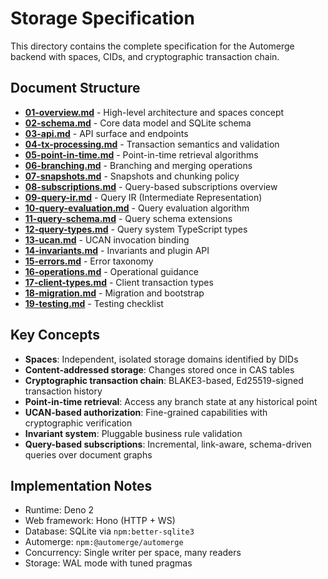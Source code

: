 # Storage Specification

This directory contains the complete specification for the Automerge backend
with spaces, CIDs, and cryptographic transaction chain.

## Document Structure

- **[01-overview.md](01-overview.md)** - High-level architecture and spaces
  concept
- **[02-schema.md](02-schema.md)** - Core data model and SQLite schema
- **[03-api.md](03-api.md)** - API surface and endpoints
- **[04-tx-processing.md](04-tx-processing.md)** - Transaction semantics and
  validation
- **[05-point-in-time.md](05-point-in-time.md)** - Point-in-time retrieval
  algorithms
- **[06-branching.md](06-branching.md)** - Branching and merging operations
- **[07-snapshots.md](07-snapshots.md)** - Snapshots and chunking policy
- **[08-subscriptions.md](08-subscriptions.md)** - Query-based subscriptions
  overview
- **[09-query-ir.md](09-query-ir.md)** - Query IR (Intermediate Representation)
- **[10-query-evaluation.md](10-query-evaluation.md)** - Query evaluation
  algorithm
- **[11-query-schema.md](11-query-schema.md)** - Query schema extensions
- **[12-query-types.md](12-query-types.md)** - Query system TypeScript types
- **[13-ucan.md](13-ucan.md)** - UCAN invocation binding
- **[14-invariants.md](14-invariants.md)** - Invariants and plugin API
- **[15-errors.md](15-errors.md)** - Error taxonomy
- **[16-operations.md](16-operations.md)** - Operational guidance
- **[17-client-types.md](17-client-types.md)** - Client transaction types
- **[18-migration.md](18-migration.md)** - Migration and bootstrap
- **[19-testing.md](19-testing.md)** - Testing checklist

## Key Concepts

- **Spaces**: Independent, isolated storage domains identified by DIDs
- **Content-addressed storage**: Changes stored once in CAS tables
- **Cryptographic transaction chain**: BLAKE3-based, Ed25519-signed transaction
  history
- **Point-in-time retrieval**: Access any branch state at any historical point
- **UCAN-based authorization**: Fine-grained capabilities with cryptographic
  verification
- **Invariant system**: Pluggable business rule validation
- **Query-based subscriptions**: Incremental, link-aware, schema-driven queries
  over document graphs

## Implementation Notes

- Runtime: Deno 2
- Web framework: Hono (HTTP + WS)
- Database: SQLite via `npm:better-sqlite3`
- Automerge: `npm:@automerge/automerge`
- Concurrency: Single writer per space, many readers
- Storage: WAL mode with tuned pragmas
